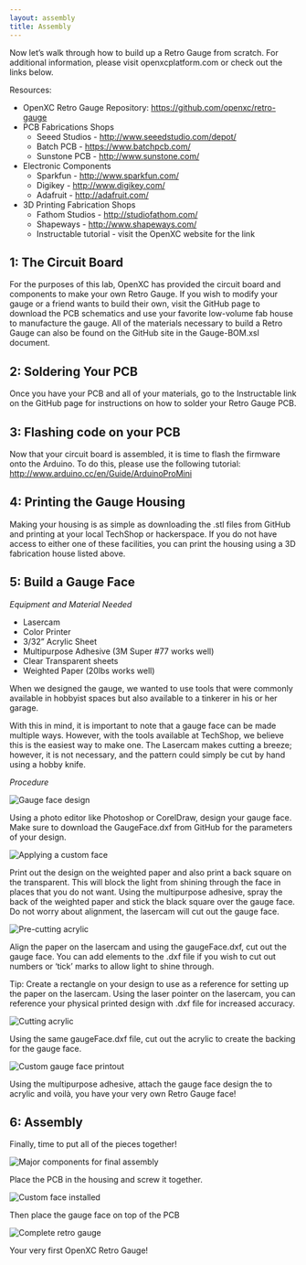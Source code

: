 ```yaml
---
layout: assembly
title: Assembly
---
```


Now let’s walk through how to build up a Retro Gauge from scratch. For
additional information, please visit openxcplatform.com or check out the links
below.

Resources:

* OpenXC Retro Gauge Repository: https://github.com/openxc/retro-gauge
* PCB Fabrications Shops
    * Seeed Studios - http://www.seeedstudio.com/depot/
    * Batch PCB - https://www.batchpcb.com/
    * Sunstone PCB - http://www.sunstone.com/
* Electronic Components
    * Sparkfun - http://www.sparkfun.com/
    * Digikey - http://www.digikey.com/
    * Adafruit - http://adafruit.com/
* 3D Printing Fabrication Shops
    * Fathom Studios - http://studiofathom.com/
    * Shapeways - http://www.shapeways.com/
    * Instructable tutorial - visit the OpenXC website for the link

<h2 id="step1">1: The Circuit Board</h2>

For the purposes of this lab, OpenXC has provided the circuit board and
components to make your own Retro Gauge. If you wish to modify your gauge or a
friend wants to build their own, visit the GitHub page to download the PCB
schematics and use your favorite low-volume fab house to manufacture the gauge.
All of the materials necessary to build a Retro Gauge can also be found on the
GitHub site in the Gauge-BOM.xsl document.

<h2 id="step2">2: Soldering Your PCB</h2>

Once you have your PCB and all of your materials, go to the Instructable link on
the GitHub page for instructions on how to solder your Retro Gauge PCB.

<h2 id="step3">3: Flashing code on your PCB</h2>

Now that your circuit board is assembled, it is time to flash the firmware onto
the Arduino. To do this, please use the following tutorial:
http://www.arduino.cc/en/Guide/ArduinoProMini

<h2 id="step4">4: Printing the Gauge Housing</h2>

Making your housing is as simple as downloading the .stl files from GitHub and
printing at your local TechShop or hackerspace. If you do not have access to
either one of these facilities, you can print the housing using a 3D fabrication
house listed above.

<h2 id="step5">5: Build a Gauge Face</h2>

*Equipment and Material Needed*

* Lasercam
* Color Printer
* 3/32” Acrylic Sheet
* Multipurpose Adhesive (3M Super #77 works well)
* Clear Transparent sheets
* Weighted Paper (20lbs works well)

When we designed the gauge, we wanted to use tools that were commonly available
in hobbyist spaces but also available to a tinkerer in his or her garage.

With this in mind, it is important to note that a gauge face can be made
multiple ways. However, with the tools available at TechShop, we believe this is
the easiest way to make one. The Lasercam makes cutting a breeze; however, it is
not necessary, and the pattern could simply be cut by hand using a hobby knife.

*Procedure*

![Gauge face design](/images/face-design.png)

Using a photo editor like Photoshop or CorelDraw, design your gauge face. Make
sure to download the GaugeFace.dxf from GitHub for the parameters of your
design.

![Applying a custom face](/images/applying-gauge-face.JPG)

Print out the design on the weighted paper and also print a back square on the
transparent. This will block the light from shining through the face in places
that you do not want. Using the multipurpose adhesive, spray the back of the
weighted paper and stick the black square over the gauge face. Do not worry
about alignment, the lasercam will cut out the gauge face.

![Pre-cutting acrylic](/images/lasercam1.jpg)

Align the paper on the lasercam and using the gaugeFace.dxf, cut out the gauge
face. You can add elements to the .dxf file if you wish to cut out numbers or
‘tick’ marks to allow light to shine through.

Tip: Create a rectangle on your design to use as a reference for setting up the
paper on the lasercam. Using the laser pointer on the lasercam, you can
reference your physical printed design with .dxf file for increased accuracy.

![Cutting acrylic](/images/lasercam.jpg)

Using the same gaugeFace.dxf file, cut out the acrylic to create the backing for
the gauge face.

![Custom gauge face printout](/images/custom-face.JPG)

Using the multipurpose adhesive, attach the gauge face design the to acrylic and
voilà, you have your very own Retro Gauge face!

<h2 id="step6">6: Assembly</h2>

Finally, time to put all of the pieces together!

![Major components for final assembly](/images/major-components.JPG)

Place the PCB in the housing and screw it together.

![Custom face installed](/images/installed-face.JPG)

Then place the gauge face on top of the PCB

![Complete retro gauge](/images/completed-gauge.JPG)

Your very first OpenXC Retro Gauge!
